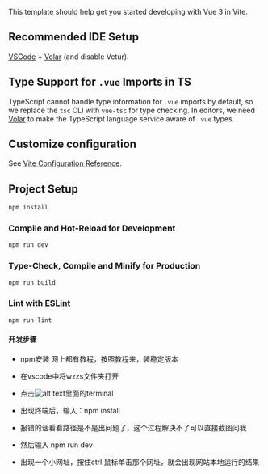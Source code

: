
This template should help get you started developing with Vue 3 in Vite.

## Recommended IDE Setup

[VSCode](https://code.visualstudio.com/) + [Volar](https://marketplace.visualstudio.com/items?itemName=Vue.volar) (and disable Vetur).

## Type Support for `.vue` Imports in TS

TypeScript cannot handle type information for `.vue` imports by default, so we replace the `tsc` CLI with `vue-tsc` for type checking. In editors, we need [Volar](https://marketplace.visualstudio.com/items?itemName=Vue.volar) to make the TypeScript language service aware of `.vue` types.

## Customize configuration

See [Vite Configuration Reference](https://vitejs.dev/config/).

## Project Setup

```sh
npm install
```

### Compile and Hot-Reload for Development

```sh
npm run dev
```

### Type-Check, Compile and Minify for Production

```sh
npm run build
```

### Lint with [ESLint](https://eslint.org/)

```sh
npm run lint
```
#### 开发步骤
- npm安装 网上都有教程，按照教程来，装稳定版本

- 在vscode中将wzzs文件夹打开
- 点击![alt text](image.png)里面的terminal 
- 出现终端后，输入：npm install 
- 报错的话看看路径是不是出问题了，这个过程解决不了可以直接截图问我
- 然后输入 npm run dev
- 出现一个小网址，按住ctrl 鼠标单击那个网址，就会出现网站本地运行的结果


    